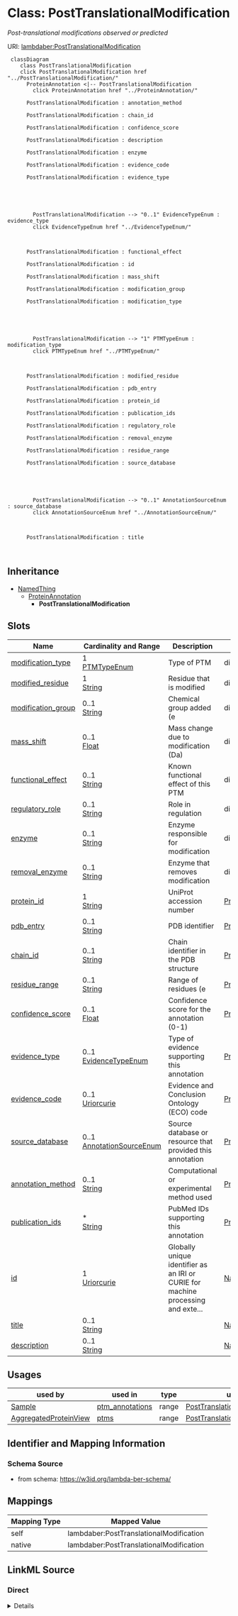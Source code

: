 

# Class: PostTranslationalModification 


_Post-translational modifications observed or predicted_





URI: [lambdaber:PostTranslationalModification](https://w3id.org/lambda-ber-schema/PostTranslationalModification)





```mermaid
 classDiagram
    class PostTranslationalModification
    click PostTranslationalModification href "../PostTranslationalModification/"
      ProteinAnnotation <|-- PostTranslationalModification
        click ProteinAnnotation href "../ProteinAnnotation/"
      
      PostTranslationalModification : annotation_method
        
      PostTranslationalModification : chain_id
        
      PostTranslationalModification : confidence_score
        
      PostTranslationalModification : description
        
      PostTranslationalModification : enzyme
        
      PostTranslationalModification : evidence_code
        
      PostTranslationalModification : evidence_type
        
          
    
        
        
        PostTranslationalModification --> "0..1" EvidenceTypeEnum : evidence_type
        click EvidenceTypeEnum href "../EvidenceTypeEnum/"
    

        
      PostTranslationalModification : functional_effect
        
      PostTranslationalModification : id
        
      PostTranslationalModification : mass_shift
        
      PostTranslationalModification : modification_group
        
      PostTranslationalModification : modification_type
        
          
    
        
        
        PostTranslationalModification --> "1" PTMTypeEnum : modification_type
        click PTMTypeEnum href "../PTMTypeEnum/"
    

        
      PostTranslationalModification : modified_residue
        
      PostTranslationalModification : pdb_entry
        
      PostTranslationalModification : protein_id
        
      PostTranslationalModification : publication_ids
        
      PostTranslationalModification : regulatory_role
        
      PostTranslationalModification : removal_enzyme
        
      PostTranslationalModification : residue_range
        
      PostTranslationalModification : source_database
        
          
    
        
        
        PostTranslationalModification --> "0..1" AnnotationSourceEnum : source_database
        click AnnotationSourceEnum href "../AnnotationSourceEnum/"
    

        
      PostTranslationalModification : title
        
      
```





## Inheritance
* [NamedThing](NamedThing.md)
    * [ProteinAnnotation](ProteinAnnotation.md)
        * **PostTranslationalModification**



## Slots

| Name | Cardinality and Range | Description | Inheritance |
| ---  | --- | --- | --- |
| [modification_type](modification_type.md) | 1 <br/> [PTMTypeEnum](PTMTypeEnum.md) | Type of PTM | direct |
| [modified_residue](modified_residue.md) | 1 <br/> [String](String.md) | Residue that is modified | direct |
| [modification_group](modification_group.md) | 0..1 <br/> [String](String.md) | Chemical group added (e | direct |
| [mass_shift](mass_shift.md) | 0..1 <br/> [Float](Float.md) | Mass change due to modification (Da) | direct |
| [functional_effect](functional_effect.md) | 0..1 <br/> [String](String.md) | Known functional effect of this PTM | direct |
| [regulatory_role](regulatory_role.md) | 0..1 <br/> [String](String.md) | Role in regulation | direct |
| [enzyme](enzyme.md) | 0..1 <br/> [String](String.md) | Enzyme responsible for modification | direct |
| [removal_enzyme](removal_enzyme.md) | 0..1 <br/> [String](String.md) | Enzyme that removes modification | direct |
| [protein_id](protein_id.md) | 1 <br/> [String](String.md) | UniProt accession number | [ProteinAnnotation](ProteinAnnotation.md) |
| [pdb_entry](pdb_entry.md) | 0..1 <br/> [String](String.md) | PDB identifier | [ProteinAnnotation](ProteinAnnotation.md) |
| [chain_id](chain_id.md) | 0..1 <br/> [String](String.md) | Chain identifier in the PDB structure | [ProteinAnnotation](ProteinAnnotation.md) |
| [residue_range](residue_range.md) | 0..1 <br/> [String](String.md) | Range of residues (e | [ProteinAnnotation](ProteinAnnotation.md) |
| [confidence_score](confidence_score.md) | 0..1 <br/> [Float](Float.md) | Confidence score for the annotation (0-1) | [ProteinAnnotation](ProteinAnnotation.md) |
| [evidence_type](evidence_type.md) | 0..1 <br/> [EvidenceTypeEnum](EvidenceTypeEnum.md) | Type of evidence supporting this annotation | [ProteinAnnotation](ProteinAnnotation.md) |
| [evidence_code](evidence_code.md) | 0..1 <br/> [Uriorcurie](Uriorcurie.md) | Evidence and Conclusion Ontology (ECO) code | [ProteinAnnotation](ProteinAnnotation.md) |
| [source_database](source_database.md) | 0..1 <br/> [AnnotationSourceEnum](AnnotationSourceEnum.md) | Source database or resource that provided this annotation | [ProteinAnnotation](ProteinAnnotation.md) |
| [annotation_method](annotation_method.md) | 0..1 <br/> [String](String.md) | Computational or experimental method used | [ProteinAnnotation](ProteinAnnotation.md) |
| [publication_ids](publication_ids.md) | * <br/> [String](String.md) | PubMed IDs supporting this annotation | [ProteinAnnotation](ProteinAnnotation.md) |
| [id](id.md) | 1 <br/> [Uriorcurie](Uriorcurie.md) | Globally unique identifier as an IRI or CURIE for machine processing and exte... | [NamedThing](NamedThing.md) |
| [title](title.md) | 0..1 <br/> [String](String.md) |  | [NamedThing](NamedThing.md) |
| [description](description.md) | 0..1 <br/> [String](String.md) |  | [NamedThing](NamedThing.md) |





## Usages

| used by | used in | type | used |
| ---  | --- | --- | --- |
| [Sample](Sample.md) | [ptm_annotations](ptm_annotations.md) | range | [PostTranslationalModification](PostTranslationalModification.md) |
| [AggregatedProteinView](AggregatedProteinView.md) | [ptms](ptms.md) | range | [PostTranslationalModification](PostTranslationalModification.md) |







## Identifier and Mapping Information






### Schema Source


* from schema: https://w3id.org/lambda-ber-schema/




## Mappings

| Mapping Type | Mapped Value |
| ---  | ---  |
| self | lambdaber:PostTranslationalModification |
| native | lambdaber:PostTranslationalModification |






## LinkML Source

<!-- TODO: investigate https://stackoverflow.com/questions/37606292/how-to-create-tabbed-code-blocks-in-mkdocs-or-sphinx -->

### Direct

<details>
```yaml
name: PostTranslationalModification
description: Post-translational modifications observed or predicted
from_schema: https://w3id.org/lambda-ber-schema/
is_a: ProteinAnnotation
attributes:
  modification_type:
    name: modification_type
    description: Type of PTM
    from_schema: https://w3id.org/lambda-ber-schema/functional_annotation
    rank: 1000
    domain_of:
    - PostTranslationalModification
    range: PTMTypeEnum
    required: true
  modified_residue:
    name: modified_residue
    description: Residue that is modified
    from_schema: https://w3id.org/lambda-ber-schema/functional_annotation
    rank: 1000
    domain_of:
    - PostTranslationalModification
    required: true
  modification_group:
    name: modification_group
    description: Chemical group added (e.g., 'phosphate', 'methyl')
    from_schema: https://w3id.org/lambda-ber-schema/functional_annotation
    rank: 1000
    domain_of:
    - PostTranslationalModification
  mass_shift:
    name: mass_shift
    description: Mass change due to modification (Da)
    from_schema: https://w3id.org/lambda-ber-schema/functional_annotation
    rank: 1000
    domain_of:
    - PostTranslationalModification
    range: float
    unit:
      ucum_code: Da
  functional_effect:
    name: functional_effect
    description: Known functional effect of this PTM
    from_schema: https://w3id.org/lambda-ber-schema/functional_annotation
    rank: 1000
    domain_of:
    - PostTranslationalModification
  regulatory_role:
    name: regulatory_role
    description: Role in regulation
    from_schema: https://w3id.org/lambda-ber-schema/functional_annotation
    rank: 1000
    domain_of:
    - PostTranslationalModification
  enzyme:
    name: enzyme
    description: Enzyme responsible for modification
    from_schema: https://w3id.org/lambda-ber-schema/functional_annotation
    rank: 1000
    domain_of:
    - PostTranslationalModification
  removal_enzyme:
    name: removal_enzyme
    description: Enzyme that removes modification
    from_schema: https://w3id.org/lambda-ber-schema/functional_annotation
    rank: 1000
    domain_of:
    - PostTranslationalModification

```
</details>

### Induced

<details>
```yaml
name: PostTranslationalModification
description: Post-translational modifications observed or predicted
from_schema: https://w3id.org/lambda-ber-schema/
is_a: ProteinAnnotation
attributes:
  modification_type:
    name: modification_type
    description: Type of PTM
    from_schema: https://w3id.org/lambda-ber-schema/functional_annotation
    rank: 1000
    alias: modification_type
    owner: PostTranslationalModification
    domain_of:
    - PostTranslationalModification
    range: PTMTypeEnum
    required: true
  modified_residue:
    name: modified_residue
    description: Residue that is modified
    from_schema: https://w3id.org/lambda-ber-schema/functional_annotation
    rank: 1000
    alias: modified_residue
    owner: PostTranslationalModification
    domain_of:
    - PostTranslationalModification
    range: string
    required: true
  modification_group:
    name: modification_group
    description: Chemical group added (e.g., 'phosphate', 'methyl')
    from_schema: https://w3id.org/lambda-ber-schema/functional_annotation
    rank: 1000
    alias: modification_group
    owner: PostTranslationalModification
    domain_of:
    - PostTranslationalModification
    range: string
  mass_shift:
    name: mass_shift
    description: Mass change due to modification (Da)
    from_schema: https://w3id.org/lambda-ber-schema/functional_annotation
    rank: 1000
    alias: mass_shift
    owner: PostTranslationalModification
    domain_of:
    - PostTranslationalModification
    range: float
    unit:
      ucum_code: Da
  functional_effect:
    name: functional_effect
    description: Known functional effect of this PTM
    from_schema: https://w3id.org/lambda-ber-schema/functional_annotation
    rank: 1000
    alias: functional_effect
    owner: PostTranslationalModification
    domain_of:
    - PostTranslationalModification
    range: string
  regulatory_role:
    name: regulatory_role
    description: Role in regulation
    from_schema: https://w3id.org/lambda-ber-schema/functional_annotation
    rank: 1000
    alias: regulatory_role
    owner: PostTranslationalModification
    domain_of:
    - PostTranslationalModification
    range: string
  enzyme:
    name: enzyme
    description: Enzyme responsible for modification
    from_schema: https://w3id.org/lambda-ber-schema/functional_annotation
    rank: 1000
    alias: enzyme
    owner: PostTranslationalModification
    domain_of:
    - PostTranslationalModification
    range: string
  removal_enzyme:
    name: removal_enzyme
    description: Enzyme that removes modification
    from_schema: https://w3id.org/lambda-ber-schema/functional_annotation
    rank: 1000
    alias: removal_enzyme
    owner: PostTranslationalModification
    domain_of:
    - PostTranslationalModification
    range: string
  protein_id:
    name: protein_id
    description: UniProt accession number
    from_schema: https://w3id.org/lambda-ber-schema/functional_annotation
    rank: 1000
    alias: protein_id
    owner: PostTranslationalModification
    domain_of:
    - ProteinAnnotation
    - ConformationalEnsemble
    range: string
    required: true
    pattern: ^[A-Z][0-9][A-Z0-9]{3}[0-9]|[A-Z][0-9][A-Z0-9]{3}[0-9]-[0-9]+$
  pdb_entry:
    name: pdb_entry
    description: PDB identifier
    from_schema: https://w3id.org/lambda-ber-schema/functional_annotation
    rank: 1000
    alias: pdb_entry
    owner: PostTranslationalModification
    domain_of:
    - ProteinAnnotation
    range: string
    pattern: ^[0-9][A-Za-z0-9]{3}$
  chain_id:
    name: chain_id
    description: Chain identifier in the PDB structure
    from_schema: https://w3id.org/lambda-ber-schema/functional_annotation
    rank: 1000
    alias: chain_id
    owner: PostTranslationalModification
    domain_of:
    - ProteinAnnotation
    range: string
    pattern: ^[A-Za-z0-9]+$
  residue_range:
    name: residue_range
    description: Range of residues (e.g., '1-100', '25,27,30-35')
    from_schema: https://w3id.org/lambda-ber-schema/functional_annotation
    rank: 1000
    alias: residue_range
    owner: PostTranslationalModification
    domain_of:
    - ProteinAnnotation
    range: string
  confidence_score:
    name: confidence_score
    description: Confidence score for the annotation (0-1)
    from_schema: https://w3id.org/lambda-ber-schema/functional_annotation
    rank: 1000
    alias: confidence_score
    owner: PostTranslationalModification
    domain_of:
    - ProteinAnnotation
    range: float
    minimum_value: 0
    maximum_value: 1
  evidence_type:
    name: evidence_type
    description: Type of evidence supporting this annotation
    from_schema: https://w3id.org/lambda-ber-schema/functional_annotation
    rank: 1000
    alias: evidence_type
    owner: PostTranslationalModification
    domain_of:
    - ProteinAnnotation
    range: EvidenceTypeEnum
  evidence_code:
    name: evidence_code
    description: Evidence and Conclusion Ontology (ECO) code
    from_schema: https://w3id.org/lambda-ber-schema/functional_annotation
    rank: 1000
    alias: evidence_code
    owner: PostTranslationalModification
    domain_of:
    - ProteinAnnotation
    range: uriorcurie
  source_database:
    name: source_database
    description: Source database or resource that provided this annotation
    from_schema: https://w3id.org/lambda-ber-schema/functional_annotation
    rank: 1000
    alias: source_database
    owner: PostTranslationalModification
    domain_of:
    - ProteinAnnotation
    range: AnnotationSourceEnum
  annotation_method:
    name: annotation_method
    description: Computational or experimental method used
    from_schema: https://w3id.org/lambda-ber-schema/functional_annotation
    rank: 1000
    alias: annotation_method
    owner: PostTranslationalModification
    domain_of:
    - ProteinAnnotation
    range: string
  publication_ids:
    name: publication_ids
    description: PubMed IDs supporting this annotation
    from_schema: https://w3id.org/lambda-ber-schema/functional_annotation
    rank: 1000
    alias: publication_ids
    owner: PostTranslationalModification
    domain_of:
    - ProteinAnnotation
    range: string
    multivalued: true
    pattern: ^PMID:[0-9]+$
  id:
    name: id
    description: Globally unique identifier as an IRI or CURIE for machine processing
      and external references. Used for linking data across systems and semantic web
      integration.
    from_schema: https://w3id.org/lambda-ber-schema/
    rank: 1000
    identifier: true
    alias: id
    owner: PostTranslationalModification
    domain_of:
    - NamedThing
    range: uriorcurie
    required: true
  title:
    name: title
    from_schema: https://w3id.org/lambda-ber-schema/
    rank: 1000
    slot_uri: dcterms:title
    alias: title
    owner: PostTranslationalModification
    domain_of:
    - NamedThing
    range: string
  description:
    name: description
    from_schema: https://w3id.org/lambda-ber-schema/
    rank: 1000
    alias: description
    owner: PostTranslationalModification
    domain_of:
    - NamedThing
    - AttributeGroup
    range: string

```
</details>